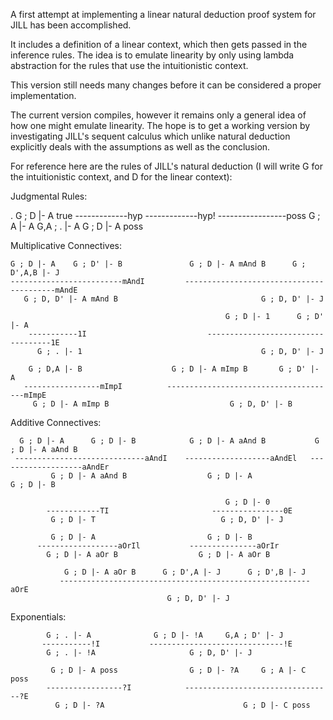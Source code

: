 A first attempt at implementing a linear natural deduction proof system for JILL has been accomplished. 

It includes a definition of a linear context, which then gets passed in the inference rules. The idea is to emulate linearity by only using lambda abstraction for the rules that use the intuitionistic context. 

This version still needs many changes before it can be considered a proper implementation.

The current version compiles, however it remains only a general idea of how one might emulate linearity. The hope is to get a working version by investigating JILL's sequent calculus which unlike natural deduction explicitly deals with the assumptions as well as the conclusion. 

For reference here are the rules of JILL's natural deduction (I will write G for the intuitionistic context, and D for the linear context):

Judgmental Rules:

.													G ; D |- A true
   -------------hyp		-------------hyp!		   -----------------poss
	G ; A |- A 			  G,A ; . |- A 				G ; D |- A poss 


Multiplicative Connectives:

	G ; D |- A    G ; D' |- B 				G ; D |- A mAnd B      G ; D',A,B |- J
	-------------------------mAndI         -----------------------------------------mAndE
	   G ; D, D' |- A mAnd B 								G ; D, D' |- J

    												G ; D |- 1      G ; D' |- A
    	-----------1I							-----------------------------------1E
    	  G ; . |- 1 										G ; D, D' |- J

   		G ; D,A |- B 					G ; D |- A mImp B       G ; D' |- A
   	   -----------------mImpI 	       --------------------------------------mImpE
   	   	 G ; D |- A mImp B 						     G ; D, D' |- B


Additive Connectives:

	  G ; D |- A      G ; D |- B  			G ; D |- A aAnd B  			G ; D |- A aAnd B
	 -----------------------------aAndI    -------------------aAndEl   -------------------aAndEr
	         G ; D |- A aAnd B 					G ; D |- A   				G ; D |- B

	        										G ; D |- 0
	        ------------TI  					 ----------------0E
	         G ; D |- T 						   G ; D, D' |- J

	  		 G ; D |- A 					    G ; D |- B 				 
	  	  ------------------aOrIl  		    ---------------aOrIr
	  	    G ; D |- A aOr B 				  G ; D |- A aOr B

	  	        G ; D |- A aOr B      G ; D',A |- J      G ; D',B |- J
	  	       --------------------------------------------------------aOrE
	  	                      	       G ; D, D' |- J

Exponentials:

            G ; . |- A 				G ; D |- !A     G,A ; D' |- J
           -----------!I 		   ------------------------------!E
            G ; . |- !A 					G ; D, D' |- J

             G ; D |- A poss  				G ; D |- ?A     G ; A |- C poss
            -----------------?I  		   ---------------------------------?E
              G ; D |- ?A 								G ; D |- C poss